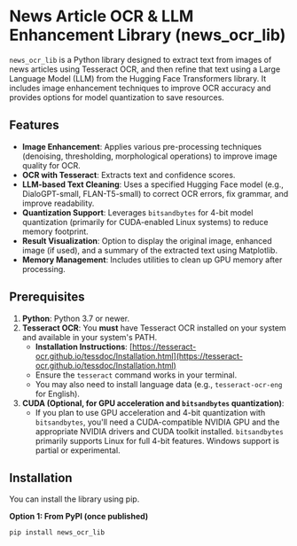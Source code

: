 # News Article OCR & LLM Enhancement Library (news_ocr_lib)

`news_ocr_lib` is a Python library designed to extract text from images of news articles using Tesseract OCR, and then refine that text using a Large Language Model (LLM) from the Hugging Face Transformers library. It includes image enhancement techniques to improve OCR accuracy and provides options for model quantization to save resources.

## Features

*   **Image Enhancement**: Applies various pre-processing techniques (denoising, thresholding, morphological operations) to improve image quality for OCR.
*   **OCR with Tesseract**: Extracts text and confidence scores.
*   **LLM-based Text Cleaning**: Uses a specified Hugging Face model (e.g., DialoGPT-small, FLAN-T5-small) to correct OCR errors, fix grammar, and improve readability.
*   **Quantization Support**: Leverages `bitsandbytes` for 4-bit model quantization (primarily for CUDA-enabled Linux systems) to reduce memory footprint.
*   **Result Visualization**: Option to display the original image, enhanced image (if used), and a summary of the extracted text using Matplotlib.
*   **Memory Management**: Includes utilities to clean up GPU memory after processing.

## Prerequisites

1.  **Python**: Python 3.7 or newer.
2.  **Tesseract OCR**: You **must** have Tesseract OCR installed on your system and available in your system's PATH.
    *   **Installation Instructions**: [https://tesseract-ocr.github.io/tessdoc/Installation.html](https://tesseract-ocr.github.io/tessdoc/Installation.html)
    *   Ensure the `tesseract` command works in your terminal.
    *   You may also need to install language data (e.g., `tesseract-ocr-eng` for English).
3.  **CUDA (Optional, for GPU acceleration and `bitsandbytes` quantization)**:
    *   If you plan to use GPU acceleration and 4-bit quantization with `bitsandbytes`, you'll need a CUDA-compatible NVIDIA GPU and the appropriate NVIDIA drivers and CUDA toolkit installed. `bitsandbytes` primarily supports Linux for full 4-bit features. Windows support is partial or experimental.

## Installation

You can install the library using pip.

**Option 1: From PyPI (once published)**
```bash
pip install news_ocr_lib